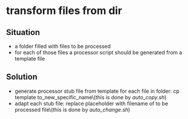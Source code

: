 # transform files from dir
## Situation
- a folder filled with files to be processed 
- for each of those files a processor script should be generated from a template file

## Solution
- generate processor stub file from template for each file in folder:
cp template to_new_specific_name\\(this is done by *_auto_copy.sh_*)
- adapt each stub file:
replace placeholder with filename of to be processed file\\(this is done by *_auto_change.sh_*)
